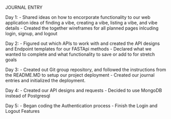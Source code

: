 JOURNAL ENTRY

Day 1:
    - Shared ideas on how to encorporate functionality to our web application idea of finding a vibe, creating a vibe, listing a vibe, and vibe details
    - Created the together wireframes for all planned pages inlcuding login, signup, and  logout


Day 2:
    - Figured out which APIs to work with and created the API designs and Endpoint templates for our FASTApi methods
    - Declared what we wanted to complete and what functionality to save or add to for stretch goals


Day 3:
    - Created out Git group repository, and followed the instructions from the README.MD to setup our project deployment
    - Created our journal entries and initialized the deployment.


Day 4:
    - Created our API designs and requests
    - Decided to use MongoDB instead of Postgresql


Day 5:
    - Began coding the Authentication process
    - Finish the Login and Logout Features
